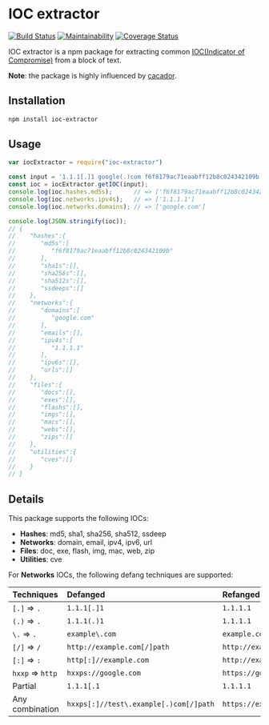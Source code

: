 # IOC extractor

[![Build Status](https://travis-ci.org/ninoseki/ioc-extractor.svg?branch=master)](https://travis-ci.org/ninoseki/ioc-extractor)
[![Maintainability](https://api.codeclimate.com/v1/badges/d1e7e771f4b12e6415d1/maintainability)](https://codeclimate.com/github/ninoseki/ioc-extractor/maintainability)
[![Coverage Status](https://coveralls.io/repos/github/ninoseki/ioc-extractor/badge.svg)](https://coveralls.io/github/ninoseki/ioc-extractor)

IOC extractor is a npm package for extracting common [IOC(Indicator of Compromise)](https://en.wikipedia.org/wiki/Indicator_of_compromise) from a block of text.

**Note**: the package is highly influenced by [cacador](https://github.com/sroberts/cacador).

## Installation

```sh
npm install ioc-extractor
```

## Usage

```ts
var iocExtractor = require("ioc-extractor")

const input = '1.1.1[.]1 google(.)com f6f8179ac71eaabff12b8c024342109b';
const ioc = iocExtractor.getIOC(input);
console.log(ioc.hashes.md5s);      // => ['f6f8179ac71eaabff12b8c024342109b']
console.log(ioc.networks.ipv4s);   // => ['1.1.1.1']
console.log(ioc.networks.domains); // => ['google.com']

console.log(JSON.stringify(ioc));
// {
//    "hashes":{
//       "md5s":[
//          "f6f8179ac71eaabff12b8c024342109b"
//       ],
//       "sha1s":[],
//       "sha256s":[],
//       "sha512s":[],
//       "ssdeeps":[]
//    },
//    "networks":{
//       "domains":[
//          "google.com"
//       ],
//       "emails":[],
//       "ipv4s":[
//          "1.1.1.1"
//       ],
//       "ipv6s":[],
//       "urls":[]
//    },
//    "files":{
//       "docs":[],
//       "exes":[],
//       "flashs":[],
//       "imgs":[],
//       "macs":[],
//       "webs":[],
//       "zips":[]
//    },
//    "utilities":{
//       "cves":[]
//    }
// }
```

## Details

This package supports the following IOCs:

- **Hashes**: md5, sha1, sha256, sha512, ssdeep
- **Networks**: domain, email, ipv4, ipv6, url
- **Files**: doc, exe, flash, img, mac, web, zip
- **Utilities**: cve

For **Networks** IOCs, the following defang techniques are supported:

| Techniques       | Defanged                               | Refanged                   |
|:-----------------|:---------------------------------------|:---------------------------|
| `[.]` => `.`     | `1.1.1[.]1`                            | `1.1.1.1`                  |
| `(.)` => `.`     | `1.1.1(.)1`                            | `1.1.1.1`                  |
| `\.`  => `.`     | `example\.com`                         | `example.com`              |
| `[/]` => `/`     | `http://example.com[/]path`            | `http://example.com/path`  |
| `[:]` => `:`     | `http[:]//example.com`                 | `http://example.com`       |
| `hxxp` => `http` | `hxxps://google.com`                   | `https://google.com`       |
| Partial          | `1.1.1[.1`                             | `1.1.1.1`                  |
| Any combination  | `hxxps[:]//test\.example[.)com[/]path` | `https://example.com/path` |
